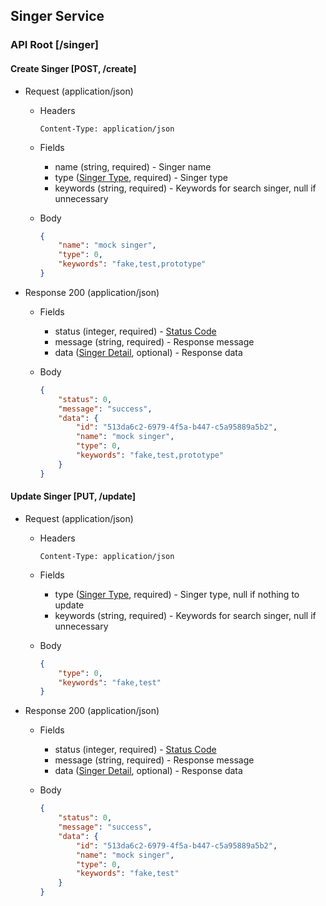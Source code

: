 ## Singer Service

### API Root [/singer]

#### Create Singer [POST, /create]
+ Request (application/json)
	+ Headers
	
		```
		Content-Type: application/json
		```
	+ Fields
		+ name (string, required) - Singer name
		+ type ([Singer Type](model.md#singer-type), required) - Singer type
		+ keywords (string, required) - Keywords for search singer, null if unnecessary
	+ Body

		```json
		{
			"name": "mock singer",
			"type": 0,
			"keywords": "fake,test,prototype"
		}
		```
		
+ Response 200 (application/json)
	+ Fields
		+ status (integer, required) - [Status Code](status.md)
		+ message (string, required) - Response message
		+ data ([Singer Detail](model.md#singer-detail), optional) - Response data
	+ Body
	
		```json
		{
			"status": 0,
			"message": "success",
			"data": {
				"id": "513da6c2-6979-4f5a-b447-c5a95889a5b2",
				"name": "mock singer",
				"type": 0,
				"keywords": "fake,test,prototype"
			}
		}
		```
		
#### Update Singer [PUT, /update]
+ Request (application/json)
	+ Headers
	
		```
		Content-Type: application/json
		```
	+ Fields
		+ type ([Singer Type](model.md#singer-type), required) - Singer type, null if nothing to update
		+ keywords (string, required) - Keywords for search singer, null if unnecessary
	+ Body

		```json
		{
			"type": 0,
			"keywords": "fake,test"
		}
		```

+ Response 200 (application/json)
	+ Fields
		+ status (integer, required) - [Status Code](status.md)
		+ message (string, required) - Response message
		+ data ([Singer Detail](model.md#singer-detail), optional) - Response data
	+ Body

		```json
		{
			"status": 0,
			"message": "success",
			"data": {
				"id": "513da6c2-6979-4f5a-b447-c5a95889a5b2",
				"name": "mock singer",
				"type": 0,
				"keywords": "fake,test"
			}
		}
		```